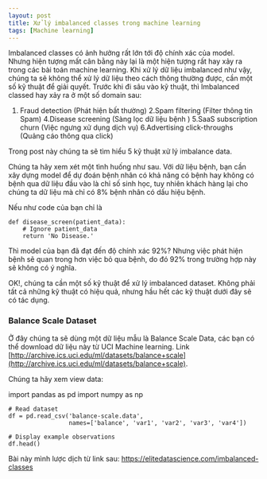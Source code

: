 ```yaml
---
layout: post
title: Xử lý imbalanced classes trong machine learning
tags: [Machine learning]
---
```

Imbalanced classes có ảnh hưởng rất lớn tới độ chính xác của model. Nhưng hiện tượng mất cân bằng này lại là một hiện tượng rất hay xảy ra trong các bài toán machine learning. Khi xử lý dữ liệu imbalanced như vậy, chúng ta sẽ không thể xử lý dữ liệu theo cách thông thường được, cần một số kỹ thuật để giải quyết. Trước khi đi sâu vào kỹ thuật, thì Imbalanced classed hay xảy ra ở một số domain sau:

1. Fraud detection (Phát hiện bất thường)
2.Spam filtering (Filter thông tin Spam)
4.Disease screening (Sàng lọc dữ liệu bệnh )
5.SaaS subscription churn (Việc ngưng xử dụng dịch vụ)
6.Advertising click-throughs (Quảng cáo thông qua click)

Trong post này chúng ta sẽ tìm hiểu 5 kỹ thuật xử lý imbalance data.

Chúng ta hãy xem xét một tình huống như sau. Với dữ liệu bệnh, bạn cần xây dựng model để dự đoán bệnh nhân có khả năng có bệnh hay không có bệnh qua dữ liệu đầu vào là chỉ số sinh học, tuy nhiên khách hàng lại cho chúng ta dữ liệu mà chỉ có 8% bệnh nhân có dấu hiệu bệnh.

Nếu như code của bạn chỉ là 
~~~~
def disease_screen(patient_data):
    # Ignore patient_data
    return 'No Disease.'
~~~~

Thì model của bạn đã đạt đến độ chính xác 92%? Nhưng việc phát hiện bệnh sẽ quan trong hơn việc bỏ qua bệnh, do đó 92% trong trường hợp này sẽ không có ý nghĩa.

OK!, chúng ta cần một số kỹ thuật để xử lý imbalanced dataset. Không phải tất cả những kỹ thuật có hiệu quả, nhưng hầu hết các kỹ thuật dưới đây sẽ có tác dụng.

### Balance Scale Dataset
Ở đây chúng ta sẽ dùng một dữ liệu mẫu là Balance Scale Data, các bạn có thể download dữ liệu này từ UCI Machine learning. 
Link [http://archive.ics.uci.edu/ml/datasets/balance+scale](http://archive.ics.uci.edu/ml/datasets/balance+scale).

Chúng ta hãy xem view data:

import pandas as pd
import numpy as np

~~~~
# Read dataset
df = pd.read_csv('balance-scale.data', 
                 names=['balance', 'var1', 'var2', 'var3', 'var4'])
 
# Display example observations
df.head()
~~~~

Bài này mình lược dịch từ link sau: https://elitedatascience.com/imbalanced-classes
